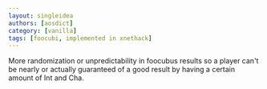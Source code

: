 ```yaml
---
layout: singleidea
authors: [aosdict]
category: [vanilla]
tags: [foocubi, implemented in xnethack]
---
```

More randomization or unpredictability in foocubus results so a player can't be nearly or actually guaranteed of a good result by having a certain amount of Int and Cha.
